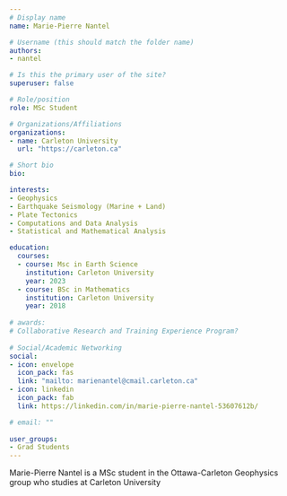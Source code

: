 ```yaml
---
# Display name
name: Marie-Pierre Nantel

# Username (this should match the folder name)
authors:
- nantel

# Is this the primary user of the site?
superuser: false

# Role/position
role: MSc Student

# Organizations/Affiliations
organizations: 
- name: Carleton University
  url: "https://carleton.ca"

# Short bio 
bio: 

interests: 
- Geophysics
- Earthquake Seismology (Marine + Land)
- Plate Tectonics
- Computations and Data Analysis 
- Statistical and Mathematical Analysis

education: 
  courses: 
  - course: Msc in Earth Science
    institution: Carleton University
    year: 2023
  - course: BSc in Mathematics
    institution: Carleton University
    year: 2018
 
# awards: 
# Collaborative Research and Training Experience Program?
 
# Social/Academic Networking
social: 
- icon: envelope
  icon_pack: fas
  link: "mailto: marienantel@cmail.carleton.ca"
- icon: linkedin
  icon_pack: fab
  link: https://linkedin.com/in/marie-pierre-nantel-53607612b/

# email: ""
 
user_groups:
- Grad Students
---
```

  
Marie-Pierre Nantel is a MSc student in the Ottawa-Carleton Geophysics group who studies at Carleton University